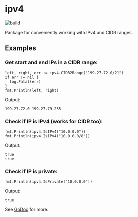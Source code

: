 # ipv4

![build](https://github.com/signalsciences/ipv4/workflows/.github/workflows/build.yml/badge.svg)


Package for conveniently working with IPv4 and CIDR ranges.

## Examples

### Get start and end IPs in a CIDR range:

```
left, right, err := ipv4.CIDR2Range("199.27.72.0/21")
if err != nil {
  log.Fatal(err)
}
fmt.Println(left, right)
```

Output:

```
199.27.72.0 199.27.79.255
```

### Check if IP is IPv4 (works for CIDR too):

```
fmt.Println(ipv4.IsIPv4("10.0.0.0"))
fmt.Println(ipv4.IsIPv4("10.0.0.0/8"))
```

Output:

```
true
true
```

### Check if IP is private:

```
fmt.Println(ipv4.IsPrivate("10.0.0.0"))
```

Output:
```
true
```

See [GoDoc](http://godoc.org/github.com/signalsciences/ipv4) for more.
